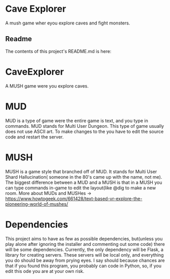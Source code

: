 # Cave Explorer
A mush game wher eyou explore caves and fight monsters.
## Readme
The contents of this project's README.md is here:

  
# CaveExplorer
A MUSH game were you explore caves.

# MUD
MUD is a type of game were the entire game is 
text, and you type in commands. MUD stands for
Multi User Dungeon. This type of game usually 
does not use ASCII art. To make changes to the
you have to edit the source code and restart
the server.

# MUSH
MUSH is a game style that branched off of MUD.
It stands for Multi User Shard Hallucination(
someone in the 80's came up with the name, not
me). The biggest difference between a MUD and a
MUSH is that in a MUSH you can type commands
in-game to edit the layout(like @dig to make a 
new room. More about MUDs and MUSHes -> 
https://www.howtogeek.com/661428/text-based-vr-explore-the-pioneering-world-of-mushes/


# Dependencies
This project aims to have as few as possible dependencies, but(unless you play alone after ignoring the installer and commenting out some code)
there will be some dependencies. Currently, the only dependency will be Flask, a library for creating servers. These servers will be local only,
and everything you do should be away from prying eyes. I say should because chances are that if you found this program, you probably can code in
Python, so, if you edit this ode you are at your own risk.
